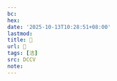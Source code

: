 ```yaml
---
bc:
hex:
date: '2025-10-13T10:28:51+08:00'
lastmod:
title: 􄗶
url: 􄗶
tags: [洁]
src: DCCV
note:
---
```

